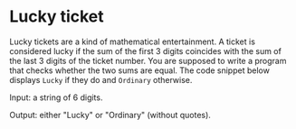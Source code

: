 # Lucky ticket

Lucky tickets are a kind of mathematical entertainment. A ticket is considered lucky if the sum of the first 3 digits coincides with the sum of the last 3 digits of the ticket number.
You are supposed to write a program that checks whether the two sums are equal. The code snippet below displays `Lucky` if they do and `Ordinary` otherwise.

Input: a string of 6 digits.

Output: either "Lucky" or "Ordinary" (without quotes).